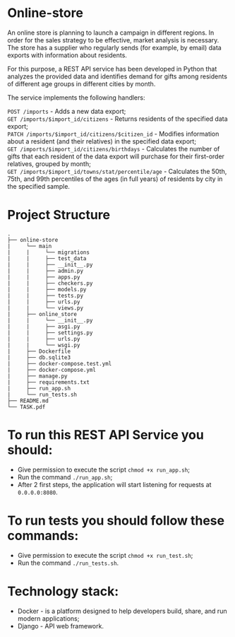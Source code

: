 # Online-store
An online store is planning to launch a campaign in different regions. In order for the sales strategy to be effective, market analysis is necessary. The store has a supplier who regularly sends (for example, by email) data exports with information about residents.

For this purpose, a REST API service has been developed in Python that analyzes the provided data and identifies demand for gifts among residents of different age groups in different cities by month.

The service implements the following handlers:

`POST /imports` - Adds a new data export; <br>
`GET /imports/$import_id/citizens` - Returns residents of the specified data export; <br>
`PATCH /imports/$import_id/citizens/$citizen_id` - Modifies information about a resident (and their relatives) in the specified data export; <br>
`GET /imports/$import_id/citizens/birthdays` - Calculates the number of gifts that each resident of the data export will purchase for their first-order relatives, grouped by month; <br>
`GET /imports/$import_id/towns/stat/percentile/age` - Calculates the 50th, 75th, and 99th percentiles of the ages (in full years) of residents by city in the specified sample. <br>

# Project Structure
```
.
├── online-store
|     └── main
|     |     └── migrations
|     |     ├── test_data
|     |     ├── __init__.py
|     |     ├── admin.py
|     |     ├── apps.py
|     |     ├── checkers.py
|     |     ├── models.py
|     |     ├── tests.py
|     |     ├── urls.py
|     |     └── views.py
|     ├── online_store
|     |     └── __init__.py
|     |     ├── asgi.py
|     |     ├── settings.py
|     |     ├── urls.py
|     |     └── wsgi.py
|     ├── Dockerfile
|     ├── db.sqlite3
|     ├── docker-compose.test.yml
|     ├── docker-compose.yml
|     ├── manage.py
|     ├── requirements.txt
|     ├── run_app.sh
|     └── run_tests.sh
├── README.md
└── TASK.pdf
```
# To run this REST API Service you should:
- Give permission to execute the script `chmod +x run_app.sh`;
- Run the command `./run_app.sh`;
- After 2 first steps, the application will start listening for requests at `0.0.0.0:8080`.
# To run tests you should follow these commands:
- Give permission to execute the script `chmod +x run_test.sh`;
- Run the command `./run_tests.sh`.
# Technology stack:
- Docker - is a platform designed to help developers build, share, and run modern applications;
- Django - API web framework.
